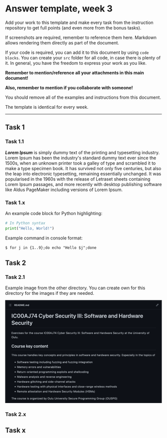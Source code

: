 # Answer template, week 3

Add your work to this template and make every task from the instruction repository to get full points (and even more from the bonus tasks). 

If screenshots are required, remember to reference them here.
Markdown allows rendering them directly as part of the document.

If your code is required, you can add it to this document by using `code blocks`. 
You can create your `src` folder for all code, in case there is plenty of it. 
In general, you have the freedom to express your work as you like.

**Remember to mention/reference all your attachments in this main document!**

**Also, remember to mention if you collaborate with someone!**

You should remove all of the examples and instructions from this document.

The template is identical for every week.

---

## Task 1

### Task 1.1

***Lorem Ipsum*** is simply dummy text of the printing and typesetting industry. Lorem Ipsum has been the industry's standard dummy text ever since the 1500s, when an unknown printer took a galley of type and scrambled it to make a type specimen book. It has survived not only five centuries, but also the leap into electronic typesetting, remaining essentially unchanged. It was popularised in the 1960s with the release of Letraset sheets containing Lorem Ipsum passages, and more recently with desktop publishing software like Aldus PageMaker including versions of Lorem Ipsum.

### Task 1.x

An example code block for Python highlighting:

```python
# In Python syntax
print("Hello, World!")
```

Example command in console format:
```console
$ for j in {1..9};do echo "Hello $j";done
```

## Task 2

### Task 2.1

Example image from the other directory. You can create own for this directory for the images if they are needed.

![Example image](../img/sample_image.png)

### Task 2.x

## Task x

